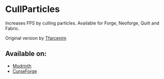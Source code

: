 # CullParticles

Increases FPS by culling particles. Available for Forge, Neoforge, Quilt and Fabric.

Original version by [Tfarcenim](https://www.curseforge.com/members/tfarecnim)

## Available on:
- [Modrinth](https://modrinth.com/cull-particles-multi)
- [CurseForge](https://www.curseforge.com/minecraft/mc-mods/cull-particles-multi)
